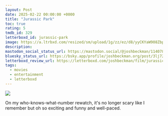 ```yaml
---
layout: Post
date: 2025-02-22 00:00:00 +0000
title: "Jurassic Park"
toc: true
rating: 5
tmdb_id: 329
letterboxd_id: jurassic-park
image: https://a.ltrbxd.com/resized/sm/upload/1g/zz/ez/d8/yyCKYaW908ZbpexpnBJ3p8o87HA-0-600-0-900-crop.jpg?v=19a50874d0
description: 
mastodon_social_status_url: https://mastodon.social/@joshbeckman/114078471951226899
bluesky_status_url: https://bsky.app/profile/joshbeckman.org/post/3lj72n2s4aw25
letterboxd_review_url: https://letterboxd.com/joshbeckman/film/jurassic-park/
tags:
  - movies
  - entertainment
  - letterboxd
---
```


 <p><img src="https://a.ltrbxd.com/resized/sm/upload/1g/zz/ez/d8/yyCKYaW908ZbpexpnBJ3p8o87HA-0-600-0-900-crop.jpg?v=19a50874d0"/></p> <p>On my who-knows-what-number rewatch, it's no longer scary like I remember but oh so exciting and funny and well-paced.</p> 
